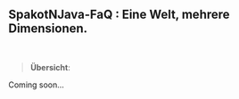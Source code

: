  SpakotNJava-FaQ : Eine Welt, mehrere Dimensionen.
 ------------------------
<br>

> __Übersicht__:

Coming soon...
